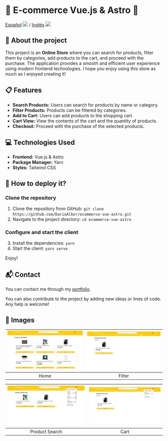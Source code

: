 # 🛒 E-commerce Vue.js & Astro 🚀

[Español](README.md) <img src="https://flagicons.lipis.dev/flags/4x3/ar.svg" width="20"/> / [Inglés](README_EN.md) <img src="https://flagicons.lipis.dev/flags/4x3/us.svg" width="20"/>

## 📖 About the project

This project is an **Online Store** where you can search for products, filter them by categories, add products to the cart, and proceed with the purchase. The application provides a smooth and efficient user experience using modern frontend technologies. I hope you enjoy using this store as much as I enjoyed creating it!

## 📋 Features

- **Search Products:** Users can search for products by name or category.
- **Filter Products:** Products can be filtered by categories.
- **Add to Cart:** Users can add products to the shopping cart.
- **Cart View:** View the contents of the cart and the quantity of products.
- **Checkout:** Proceed with the purchase of the selected products.

## 💻 Technologies Used

- **Frontend:** Vue.js & Astro
- **Package Manager:** Yarn
- **Styles:** Tailwind CSS

## 🚀 How to deploy it?

### Clone the repository

1. Clone the repository from GitHub: `git clone https://github.com/DarioAlbor/ecommerce-vue-astro.git`
2. Navigate to the project directory: `cd ecommerce-vue-astro`

### Configure and start the client

3. Install the dependencies: `yarn`
4. Start the client: `yarn serve`

Enjoy!

## 📬 Contact

You can contact me through my [portfolio](https://darioalbor.dev.ar).

You can also contribute to the project by adding new ideas or lines of code. Any help is welcome!

## 📸 Images

| ![Home](./imagesgit/home.png) | ![Filter](./imagesgit/filter.png) |
|:---------------------------------:|:---------------------------------:|
| Home                             | Filter                            |

| ![Product Search](./imagesgit/search.png) | ![Cart](./imagesgit/cart.png) |
|:--------------------------------------------------:|:-----------------------------:|
| Product Search                                      | Cart                          |